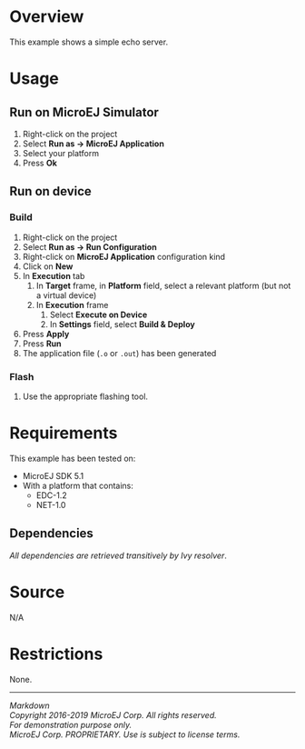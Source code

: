 # Overview

This example shows a simple echo server.

# Usage

## Run on MicroEJ Simulator

1. Right-click on the project
2. Select **Run as -> MicroEJ Application**
3. Select your platform 
4. Press **Ok**

## Run on device

### Build

1. Right-click on the project
2. Select **Run as -> Run Configuration** 
3. Right-click on **MicroEJ Application** configuration kind
4. Click on **New**
5. In **Execution** tab
    1. In **Target** frame, in **Platform** field, select a relevant platform (but not a virtual device)
    2. In **Execution** frame
        1. Select **Execute on Device**
        2. In **Settings** field, select **Build & Deploy**
6. Press **Apply**
7. Press **Run**
8. The application file (`.o` or `.out`) has been generated

### Flash

1. Use the appropriate flashing tool.

# Requirements

This example has been tested on:

* MicroEJ SDK 5.1
* With a platform that contains:
    * EDC-1.2
    * NET-1.0

## Dependencies

_All dependencies are retrieved transitively by Ivy resolver_.

# Source

N/A

# Restrictions

None.
 
---  
_Markdown_   
_Copyright 2016-2019 MicroEJ Corp. All rights reserved._   
_For demonstration purpose only._   
_MicroEJ Corp. PROPRIETARY. Use is subject to license terms._  